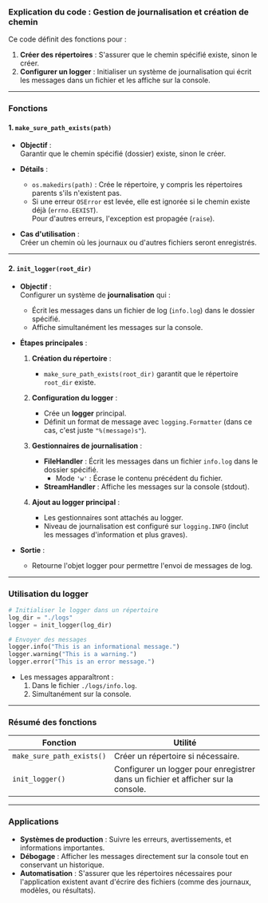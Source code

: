 ### Explication du code : Gestion de journalisation et création de chemin

Ce code définit des fonctions pour :
1. **Créer des répertoires** : S'assurer que le chemin spécifié existe, sinon le créer.
2. **Configurer un logger** : Initialiser un système de journalisation qui écrit les messages dans un fichier et les affiche sur la console.

---

### **Fonctions**

#### 1. `make_sure_path_exists(path)`

- **Objectif** :  
  Garantir que le chemin spécifié (dossier) existe, sinon le créer.

- **Détails** :
  - `os.makedirs(path)` : Crée le répertoire, y compris les répertoires parents s'ils n'existent pas.
  - Si une erreur `OSError` est levée, elle est ignorée si le chemin existe déjà (`errno.EEXIST`).  
    Pour d'autres erreurs, l'exception est propagée (`raise`).

- **Cas d'utilisation** :  
  Créer un chemin où les journaux ou d'autres fichiers seront enregistrés.

---

#### 2. `init_logger(root_dir)`

- **Objectif** :  
  Configurer un système de **journalisation** qui :
  - Écrit les messages dans un fichier de log (`info.log`) dans le dossier spécifié.
  - Affiche simultanément les messages sur la console.

- **Étapes principales** :
  1. **Création du répertoire** :
     - `make_sure_path_exists(root_dir)` garantit que le répertoire `root_dir` existe.

  2. **Configuration du logger** :
     - Crée un **logger** principal.
     - Définit un format de message avec `logging.Formatter` (dans ce cas, c'est juste `"%(message)s"`).

  3. **Gestionnaires de journalisation** :
     - **FileHandler** : Écrit les messages dans un fichier `info.log` dans le dossier spécifié.  
       - Mode `'w'` : Écrase le contenu précédent du fichier.
     - **StreamHandler** : Affiche les messages sur la console (stdout).

  4. **Ajout au logger principal** :
     - Les gestionnaires sont attachés au logger.
     - Niveau de journalisation est configuré sur `logging.INFO` (inclut les messages d'information et plus graves).

- **Sortie** :
  - Retourne l'objet logger pour permettre l'envoi de messages de log.

---

### **Utilisation du logger**

```python
# Initialiser le logger dans un répertoire
log_dir = "./logs"
logger = init_logger(log_dir)

# Envoyer des messages
logger.info("This is an informational message.")
logger.warning("This is a warning.")
logger.error("This is an error message.")
```

- Les messages apparaîtront :
  1. Dans le fichier `./logs/info.log`.
  2. Simultanément sur la console.

---

### **Résumé des fonctions**

| Fonction                   | Utilité                                                |
|----------------------------|-------------------------------------------------------|
| `make_sure_path_exists()`  | Créer un répertoire si nécessaire.                     |
| `init_logger()`            | Configurer un logger pour enregistrer dans un fichier et afficher sur la console. |

---

### **Applications**

- **Systèmes de production** : Suivre les erreurs, avertissements, et informations importantes.
- **Débogage** : Afficher les messages directement sur la console tout en conservant un historique.
- **Automatisation** : S'assurer que les répertoires nécessaires pour l'application existent avant d'écrire des fichiers (comme des journaux, modèles, ou résultats).